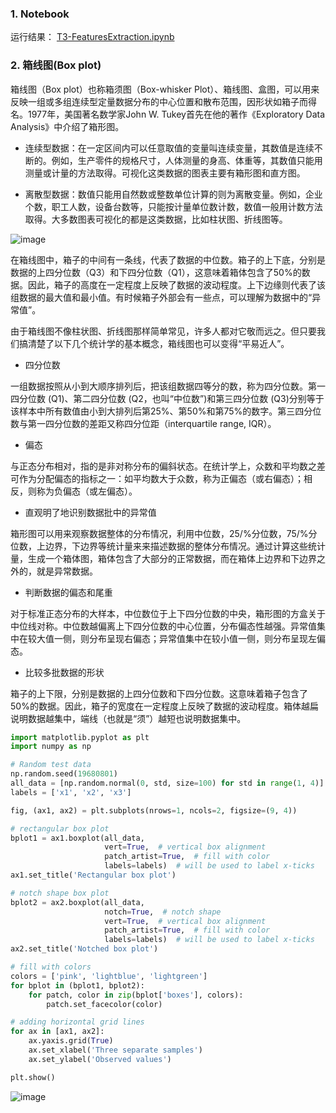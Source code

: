 ### 1. Notebook ###

运行结果： [T3-FeaturesExtraction.ipynb](https://github.com/frankyangdev/DataMining-Learning/blob/main/SecondHandCarPriceForecast/T3-FeaturesExtraction.ipynb)

### 2. 箱线图(Box plot) ###

箱线图（Box plot）也称箱须图（Box-whisker Plot）、箱线图、盒图，可以用来反映一组或多组连续型定量数据分布的中心位置和散布范围，因形状如箱子而得名。1977年，美国著名数学家John W. Tukey首先在他的著作《Exploratory Data Analysis》中介绍了箱形图。

* 连续型数据：在一定区间内可以任意取值的变量叫连续变量，其数值是连续不断的。例如，生产零件的规格尺寸，人体测量的身高、体重等，其数值只能用测量或计量的方法取得。可视化这类数据的图表主要有箱形图和直方图。

* 离散型数据：数值只能用自然数或整数单位计算的则为离散变量。例如，企业个数，职工人数，设备台数等，只能按计量单位数计数，数值一般用计数方法取得。大多数图表可视化的都是这类数据，比如柱状图、折线图等。

![image](https://user-images.githubusercontent.com/39177230/115207784-7b0dc680-a12e-11eb-8ab8-a24e6e60a7fe.png)


在箱线图中，箱子的中间有一条线，代表了数据的中位数。箱子的上下底，分别是数据的上四分位数（Q3）和下四分位数（Q1），这意味着箱体包含了50%的数据。因此，箱子的高度在一定程度上反映了数据的波动程度。上下边缘则代表了该组数据的最大值和最小值。有时候箱子外部会有一些点，可以理解为数据中的“异常值”。

由于箱线图不像柱状图、折线图那样简单常见，许多人都对它敬而远之。但只要我们搞清楚了以下几个统计学的基本概念，箱线图也可以变得“平易近人”。

* 四分位数

一组数据按照从小到大顺序排列后，把该组数据四等分的数，称为四分位数。第一四分位数 (Q1)、第二四分位数 (Q2，也叫“中位数”)和第三四分位数 (Q3)分别等于该样本中所有数值由小到大排列后第25%、第50%和第75%的数字。第三四分位数与第一四分位数的差距又称四分位距（interquartile range, IQR）。

* 偏态

与正态分布相对，指的是非对称分布的偏斜状态。在统计学上，众数和平均数之差可作为分配偏态的指标之一：如平均数大于众数，称为正偏态（或右偏态）；相反，则称为负偏态（或左偏态）。

* 直观明了地识别数据批中的异常值

箱形图可以用来观察数据整体的分布情况，利用中位数，25/%分位数，75/%分位数，上边界，下边界等统计量来来描述数据的整体分布情况。通过计算这些统计量，生成一个箱体图，箱体包含了大部分的正常数据，而在箱体上边界和下边界之外的，就是异常数据。

* 判断数据的偏态和尾重

对于标准正态分布的大样本，中位数位于上下四分位数的中央，箱形图的方盒关于中位线对称。中位数越偏离上下四分位数的中心位置，分布偏态性越强。异常值集中在较大值一侧，则分布呈现右偏态；异常值集中在较小值一侧，则分布呈现左偏态。

* 比较多批数据的形状

箱子的上下限，分别是数据的上四分位数和下四分位数。这意味着箱子包含了50%的数据。因此，箱子的宽度在一定程度上反映了数据的波动程度。箱体越扁说明数据越集中，端线（也就是“须”）越短也说明数据集中。

```python
import matplotlib.pyplot as plt
import numpy as np

# Random test data
np.random.seed(19680801)
all_data = [np.random.normal(0, std, size=100) for std in range(1, 4)]
labels = ['x1', 'x2', 'x3']

fig, (ax1, ax2) = plt.subplots(nrows=1, ncols=2, figsize=(9, 4))

# rectangular box plot
bplot1 = ax1.boxplot(all_data,
                     vert=True,  # vertical box alignment
                     patch_artist=True,  # fill with color
                     labels=labels)  # will be used to label x-ticks
ax1.set_title('Rectangular box plot')

# notch shape box plot
bplot2 = ax2.boxplot(all_data,
                     notch=True,  # notch shape
                     vert=True,  # vertical box alignment
                     patch_artist=True,  # fill with color
                     labels=labels)  # will be used to label x-ticks
ax2.set_title('Notched box plot')

# fill with colors
colors = ['pink', 'lightblue', 'lightgreen']
for bplot in (bplot1, bplot2):
    for patch, color in zip(bplot['boxes'], colors):
        patch.set_facecolor(color)

# adding horizontal grid lines
for ax in [ax1, ax2]:
    ax.yaxis.grid(True)
    ax.set_xlabel('Three separate samples')
    ax.set_ylabel('Observed values')

plt.show()

```
![image](https://user-images.githubusercontent.com/39177230/115208688-6a118500-a12f-11eb-9de5-529fd8cc8c7d.png)








